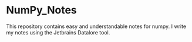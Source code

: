 # NumPy_Notes
This repository contains easy and understandable notes for numpy.
I write my notes using the Jetbrains Datalore tool.
